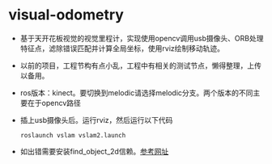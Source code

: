 # visual-odometry

- 基于天开花板视觉的视觉里程计，实现使用opencv调用usb摄像头、ORB处理特征点，滤除错误匹配并计算全局坐标，使用rviz绘制移动轨迹。

- 以前的项目，工程节构有点小乱，工程中有相关的测试节点，懒得整理，上传以备用。

- ros版本：kinect。要切换到melodic请选择melodic分支。两个版本的不同主要在于opencv路径

- 插上usb摄像头后。运行rviz，然后运行以下代码

  ```roslaunch vslam vslam2.launch```
- 如出错需要安装find_object_2d信赖。[参考网址](http://wiki.ros.org/find_object_2d)

